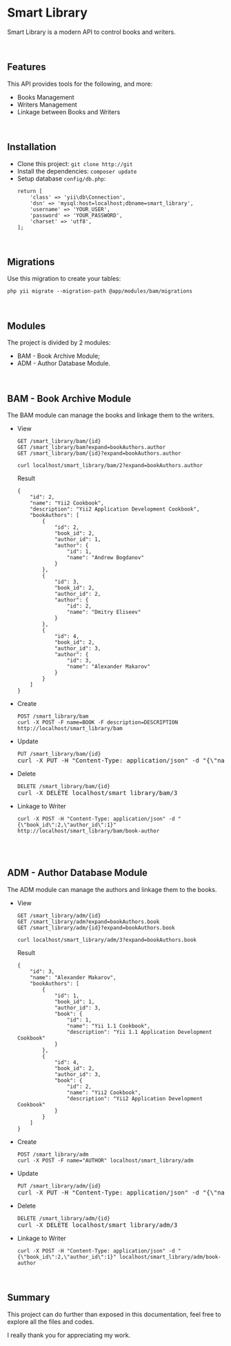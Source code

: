 <h1>Smart Library</h1>

<p>Smart Library is a modern API to control books and writers.</p>

<br />

<h2>Features</h2>
<p>This API provides tools for the following, and more:</p>
<ul>
    <li>Books Management</li>
    <li>Writers Management</li>
    <li>Linkage between Books and Writers</li>
</ul>

<br />

<h2>Installation</h2>
<p>
    <ul>
        <li>Clone this project: <code>git clone http://git</code></li>
        <li>Install the dependencies: <code>composer update</code></li>
        <li>
            Setup database <code>config/db.php</code>:
<pre><code>return [
    'class' => 'yii\db\Connection',
    'dsn' => 'mysql:host=localhost;dbname=smart_library',
    'username' => 'YOUR_USER',
    'password' => 'YOUR_PASSWORD',
    'charset' => 'utf8',
];</code></pre>
        </li>
    </ul>
</p>

<br />

<h2>Migrations</h2>
<p>Use this migration to create your tables:</p>
<pre><code>php yii migrate --migration-path @app/modules/bam/migrations</code></pre>

<br />

<h2>Modules</h2>
<p>
    The project is divided by 2 modules:
    <ul>
        <li>BAM - Book Archive Module;</li>
        <li>ADM - Author Database Module.</li>
    </ul>
</p>

<br />

<h2>BAM - Book Archive Module</h2>
<p>The BAM module can manage the books and linkage them to the writers.</p>
<ul>
    <li>
    View <pre><code>GET /smart_library/bam/{id}<br />GET /smart_library/bam?expand=bookAuthors.author<br />GET /smart_library/bam/{id}?expand=bookAuthors.author</code></pre>
    <pre><code>curl localhost/smart_library/bam/2?expand=bookAuthors.author</code></pre>
    Result
    <pre><code>{
    "id": 2,
    "name": "Yii2 Cookbook",
    "description": "Yii2 Application Development Cookbook",
    "bookAuthors": [
        {
            "id": 2,
            "book_id": 2,
            "author_id": 1,
            "author": {
                "id": 1,
                "name": "Andrew Bogdanov"
            }
        },
        {
            "id": 3,
            "book_id": 2,
            "author_id": 2,
            "author": {
                "id": 2,
                "name": "Dmitry Eliseev"
            }
        },
        {
            "id": 4,
            "book_id": 2,
            "author_id": 3,
            "author": {
                "id": 3,
                "name": "Alexander Makarov"
            }
        }
    ]
}</code></pre>
    </li>
    <li>
        Create  <pre><code>POST /smart_library/bam<br />curl -X POST -F name=BOOK -F description=DESCRIPTION http://localhost/smart_library/bam</code></pre>
    </li>
    <li>
        Update <pre><code>PUT /smart_library/bam/{id}</code><br />curl -X PUT -H "Content-Type: application/json" -d "{\"name\":\"BOOK\",\"description\":\"DESCRIPTION\"}"  localhost/smart_library/bam/3</pre>
    </li>
    <li>
        Delete <pre><code>DELETE /smart_library/bam/{id}</code><br />curl -X DELETE localhost/smart_library/bam/3</pre>
    </li>
    <li>
        Linkage to Writer
        <pre><code>curl -X POST -H "Content-Type: application/json" -d "{\"book_id\":2,\"author_id\":1}" http://localhost/smart_library/bam/book-author</code></pre>
    </li>
</ul>

<br />
<br />

<h2>ADM - Author Database Module</h2>
<p>The ADM module can manage the authors and linkage them to the books.</p>
<ul>
    <li>
    View <pre><code>GET /smart_library/adm/{id}<br />GET /smart_library/adm?expand=bookAuthors.book<br />GET /smart_library/adm/{id}?expand=bookAuthors.book</code></pre>
    <pre><code>curl localhost/smart_library/adm/3?expand=bookAuthors.book</code></pre>
    Result
    <pre><code>{
    "id": 3,
    "name": "Alexander Makarov",
    "bookAuthors": [
        {
            "id": 1,
            "book_id": 1,
            "author_id": 3,
            "book": {
                "id": 1,
                "name": "Yii 1.1 Cookbook",
                "description": "Yii 1.1 Application Development Cookbook"
            }
        },
        {
            "id": 4,
            "book_id": 2,
            "author_id": 3,
            "book": {
                "id": 2,
                "name": "Yii2 Cookbook",
                "description": "Yii2 Application Development Cookbook"
            }
        }
    ]
}</code></pre>
    </li>
    <li>
        Create  <pre><code>POST /smart_library/adm<br />curl -X POST -F name="AUTHOR" localhost/smart_library/adm</code></pre>
    </li>
    <li>
        Update <pre><code>PUT /smart_library/adm/{id}</code><br />curl -X PUT -H "Content-Type: application/json" -d "{\"name\":\"AUTHOR\"}"  localhost/smart_library/adm/3</pre>
    </li>
    <li>
        Delete <pre><code>DELETE /smart_library/adm/{id}</code><br />curl -X DELETE localhost/smart_library/adm/3</pre>
    </li>
    <li>
        Linkage to Writer
        <pre><code>curl -X POST -H "Content-Type: application/json" -d "{\"book_id\":2,\"author_id\":1}" localhost/smart_library/adm/book-author</code></pre>
    </li>
</ul>

<br />

<h2>
    Summary
</h2>

<p>This project can do further than exposed in this documentation, feel free to explore all the files and codes.</p>
<p>I really thank you for appreciating my work.</p>